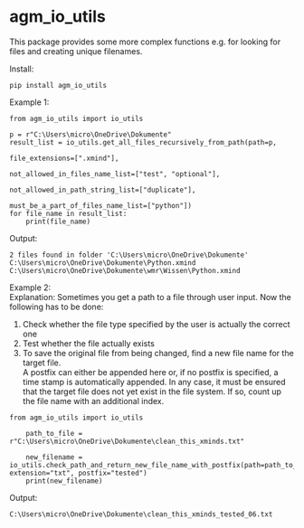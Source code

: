 # agm_io_utils

This package provides some more complex functions e.g. for looking for files and creating unique filenames.  

Install:  
```
pip install agm_io_utils
```
Example 1:
```
from agm_io_utils import io_utils

p = r"C:\Users\micro\OneDrive\Dokumente"
result_list = io_utils.get_all_files_recursively_from_path(path=p,
                                                              file_extensions=[".xmind"],
                                                              not_allowed_in_files_name_list=["test", "optional"],
                                                              not_allowed_in_path_string_list=["duplicate"],
                                                              must_be_a_part_of_files_name_list=["python"])
for file_name in result_list:
    print(file_name)
```
Output:  
```
2 files found in folder 'C:\Users\micro\OneDrive\Dokumente'
C:\Users\micro\OneDrive\Dokumente\Python.xmind
C:\Users\micro\OneDrive\Dokumente\wmr\Wissen\Python.xmind
```  
Example 2:   
Explanation: Sometimes you get a path to a file through user input. Now the following has to be done:

1. Check whether the file type specified by the user is actually the correct one
2. Test whether the file actually exists
3. To save the original file from being changed, find a new file name for the target file.  
   A postfix can either be appended here or, if no postfix is specified, a time stamp is automatically appended. In any case, it must be ensured that the target file does not yet exist in the file system. 
   If so, count up the file name with an additional index.
```
from agm_io_utils import io_utils

    path_to_file = r"C:\Users\micro\OneDrive\Dokumente\clean_this_xminds.txt"  
    
    new_filename = io_utils.check_path_and_return_new_file_name_with_postfix(path=path_to_file, extension="txt", postfix="tested")
    print(new_filename)
```
Output:
```
C:\Users\micro\OneDrive\Dokumente\clean_this_xminds_tested_06.txt
```



